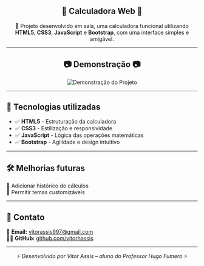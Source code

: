 <h2 align="center">🧮 Calculadora Web 🧮</h2>

<p align="center">
  🚀 Projeto desenvolvido em sala, uma calculadora funcional utilizando <strong>HTML5</strong>, <strong>CSS3</strong>, <strong>JavaScript</strong> e <strong>Bootstrap</strong>, com uma interface simples e amigável.
</p>

---

<h2 align="center">📷 Demonstração 📷</h2>

<p align="center">
  <img src="https://github.com/user-attachments/assets/018074ed-c70c-4ed3-99ce-d81237c3605e" alt="Demonstração do Projeto">
</p>

---

## 🚀 Tecnologias utilizadas  

- ✅ **HTML5** - Estruturação da calculadora  
- ✅ **CSS3** - Estilização e responsividade  
- ✅ **JavaScript** - Lógica das operações matemáticas  
- ✅ **Bootstrap** - Agilidade e design intuitivo  

---

## 🛠 Melhorias futuras  

🔹 Adicionar histórico de cálculos  
🔹 Permitir temas customizáveis  

---

## 📩 Contato  

📧 **Email:** [vitorassis997@gmail.com](mailto:vitorassis997@gmail.com)<br>
👨‍💻 **GitHub:** [github.com/vitorhassis](https://github.com/vitorhassis)

---

<p align="center">⚡ <em>Desenvolvido por Vitor Assis – aluno do Professor Hugo Fumero</em> ⚡</p>
